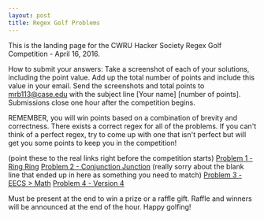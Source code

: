 ```yaml
---
layout: post
title: Regex Golf Problems
---
```


This is the landing page for the CWRU Hacker Society Regex Golf Competition - April 16, 2016.

How to submit your answers: Take a screenshot of each of your solutions, including the point value. Add up the total number of points and include this value in your email. Send the screenshots and total points to mrb113@case.edu with the subject line [Your name] [number of points]. Submissions close one hour after the competition begins.

REMEMBER, you will win points based on a combination of brevity and correctness. There exists a correct regex for all of the problems. If you can't think of a perfect regex, try to come up with one that isn't perfect but will get you some points to keep you in the competition!

(point these to the real links right before the competition starts)
[Problem 1 - Ring Ring](https://msdn.microsoft.com/en-us/library/windows/hardware/ff562234(v=vs.85).aspx)
[Problem 2 - Conjunction Junction](https://msdn.microsoft.com/en-us/library/windows/hardware/ff562234(v=vs.85).aspx) (really sorry about the blank line that ended up in here as something you need to match)
[Problem 3 - EECS > Math](https://msdn.microsoft.com/en-us/library/windows/hardware/ff562234(v=vs.85).aspx)
[Problem 4 - Version 4](https://msdn.microsoft.com/en-us/library/windows/hardware/ff562234(v=vs.85).aspx)

Must be present at the end to win a prize or a raffle gift. Raffle and winners will be announced at the end of the hour.
Happy golfing!